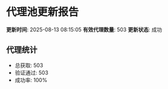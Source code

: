 # 代理池更新报告

**更新时间**: 2025-08-13 08:15:05
**有效代理数量**: 503
**更新状态**:  成功

## 代理统计
- 总获取: 503
- 验证通过: 503
- 成功率: 100%

